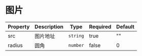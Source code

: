# 图片

| Property | Description | Type     | Required | Default |
| -------- | ----------- | -------- | -------- | ------- |
| src      | 图片地址    | `string`   | true     | ""      |
| radius   | 圆角        | `number` | false     | 0       |
